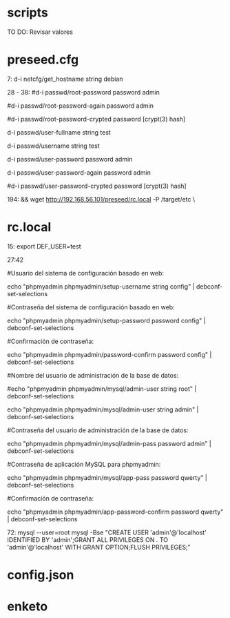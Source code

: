 # scripts
TO DO: Revisar valores

# preseed.cfg
7: d-i netcfg/get_hostname string debian

28 - 38:
#d-i passwd/root-password password admin

#d-i passwd/root-password-again password admin

#d-i passwd/root-password-crypted password [crypt(3) hash]

d-i passwd/user-fullname string test

d-i passwd/username string test

d-i passwd/user-password password admin

d-i passwd/user-password-again password admin

#d-i passwd/user-password-crypted password [crypt(3) hash]

194: && wget http://192.168.56.101/preseed/rc.local -P /target/etc \

# rc.local
15: export DEF_USER=test

27:42

#Usuario del sistema de configuración basado en web:

echo "phpmyadmin phpmyadmin/setup-username string config" | debconf-set-selections 

#Contraseña del sistema de configuración basado en web:

echo "phpmyadmin phpmyadmin/setup-password password config" | debconf-set-selections 

#Confirmación de contraseña:

echo "phpmyadmin phpmyadmin/password-confirm password config" | debconf-set-selections 

#Nombre del usuario de administración de la base de datos:

#echo "phpmyadmin phpmyadmin/mysql/admin-user string root" | debconf-set-selections 

echo "phpmyadmin phpmyadmin/mysql/admin-user string admin" | debconf-set-selections 

#Contraseña del usuario de administración de la base de datos:

echo "phpmyadmin phpmyadmin/mysql/admin-pass password admin" | debconf-set-selections 

#Contraseña de aplicación MySQL para phpmyadmin:

echo "phpmyadmin phpmyadmin/mysql/app-pass password qwerty" | debconf-set-selections

#Confirmación de contraseña:

echo "phpmyadmin phpmyadmin/app-password-confirm password qwerty" | debconf-set-selections

72: mysql --user=root mysql -Bse "CREATE USER 'admin'@'localhost' IDENTIFIED BY 'admin';GRANT ALL PRIVILEGES ON *.* TO 'admin'@'localhost' WITH GRANT OPTION;FLUSH PRIVILEGES;"

# config.json

# enketo


